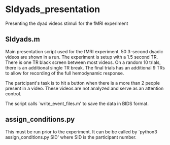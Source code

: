 # SIdyads_presentation
 Presenting the dyad videos stimuli for the fMRI experiment

## SIdyads.m 
Main presentation script used for the fMRI experiment. 50 3-second dyadic videos are shown in a run. The experiment is setup with a 1.5 second TR. There is one TR black screen between most videos. On a random 10 trials, there is an additional single TR break. The final trials has an additional 9 TRs to allow for recording of the full hemodynamic response. 

The partcipant's task is to hit a button when there is a more than 2 people present in a video. These videos are not analyzed and serve as an attention control.

The script calls `write_event_files.m' to save the data in BIDS format. 

## assign_conditions.py
This must be run prior to the experiment. It can be be called by `python3 assign_conditions.py SID' where SID is the participant number. 
